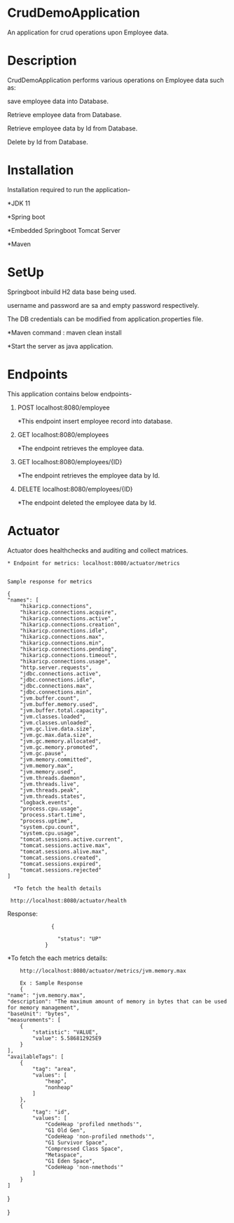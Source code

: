 # CrudDemoApplication 
An application for crud operations upon Employee data.

# Description
CrudDemoApplication performs various operations on Employee data such as:

save employee data into Database.

Retrieve employee data from Database.

Retrieve employee data by Id from Database.

Delete by Id from Database.

# Installation
Installation required to run the application-

  *JDK 11
  
  *Spring boot
     
  *Embedded Springboot Tomcat Server
  
  *Maven


# SetUp
Springboot inbuild H2 data base being used.

username and password are sa and empty password respectively.

The DB credentials can be modified from application.properties file.

 *Maven command : maven clean install 
 
 *Start the server as java application.
 

# Endpoints 

This application contains below endpoints-

1. POST localhost:8080/employee

	*This endpoint insert employee record into database.
	
2. GET localhost:8080/employees

    *The endpoint retrieves the employee data.
 
3. GET localhost:8080/employees/{ID}

    *The endpoint retrieves the employee data by Id.
    
4. DELETE localhost:8080/employees/{ID}

    *The endpoint deleted the employee data by Id.
 


# Actuator
Actuator does healthchecks and auditing and collect matrices.

    * Endpoint for metrics: localhost:8080/actuator/metrics
    
    
    Sample response for metrics
    
    {
    "names": [
        "hikaricp.connections",
        "hikaricp.connections.acquire",
        "hikaricp.connections.active",
        "hikaricp.connections.creation",
        "hikaricp.connections.idle",
        "hikaricp.connections.max",
        "hikaricp.connections.min",
        "hikaricp.connections.pending",
        "hikaricp.connections.timeout",
        "hikaricp.connections.usage",
        "http.server.requests",
        "jdbc.connections.active",
        "jdbc.connections.idle",
        "jdbc.connections.max",
        "jdbc.connections.min",
        "jvm.buffer.count",
        "jvm.buffer.memory.used",
        "jvm.buffer.total.capacity",
        "jvm.classes.loaded",
        "jvm.classes.unloaded",
        "jvm.gc.live.data.size",
        "jvm.gc.max.data.size",
        "jvm.gc.memory.allocated",
        "jvm.gc.memory.promoted",
        "jvm.gc.pause",
        "jvm.memory.committed",
        "jvm.memory.max",
        "jvm.memory.used",
        "jvm.threads.daemon",
        "jvm.threads.live",
        "jvm.threads.peak",
        "jvm.threads.states",
        "logback.events",
        "process.cpu.usage",
        "process.start.time",
        "process.uptime",
        "system.cpu.count",
        "system.cpu.usage",
        "tomcat.sessions.active.current",
        "tomcat.sessions.active.max",
        "tomcat.sessions.alive.max",
        "tomcat.sessions.created",
        "tomcat.sessions.expired",
        "tomcat.sessions.rejected"
    ]
    
      *To fetch the health details
  
     http://localhost:8080/actuator/health
  Response:
				  
				  {
				  
				    "status": "UP"
				}


*To fetch the each metrics  details:

		http://localhost:8080/actuator/metrics/jvm.memory.max
		
		Ex : Sample Response 
		{
    "name": "jvm.memory.max",
    "description": "The maximum amount of memory in bytes that can be used for memory management",
    "baseUnit": "bytes",
    "measurements": [
        {
            "statistic": "VALUE",
            "value": 5.586812925E9
        }
    ],
    "availableTags": [
        {
            "tag": "area",
            "values": [
                "heap",
                "nonheap"
            ]
        },
        {
            "tag": "id",
            "values": [
                "CodeHeap 'profiled nmethods'",
                "G1 Old Gen",
                "CodeHeap 'non-profiled nmethods'",
                "G1 Survivor Space",
                "Compressed Class Space",
                "Metaspace",
                "G1 Eden Space",
                "CodeHeap 'non-nmethods'"
            ]
        }
    ]
}


}
    
